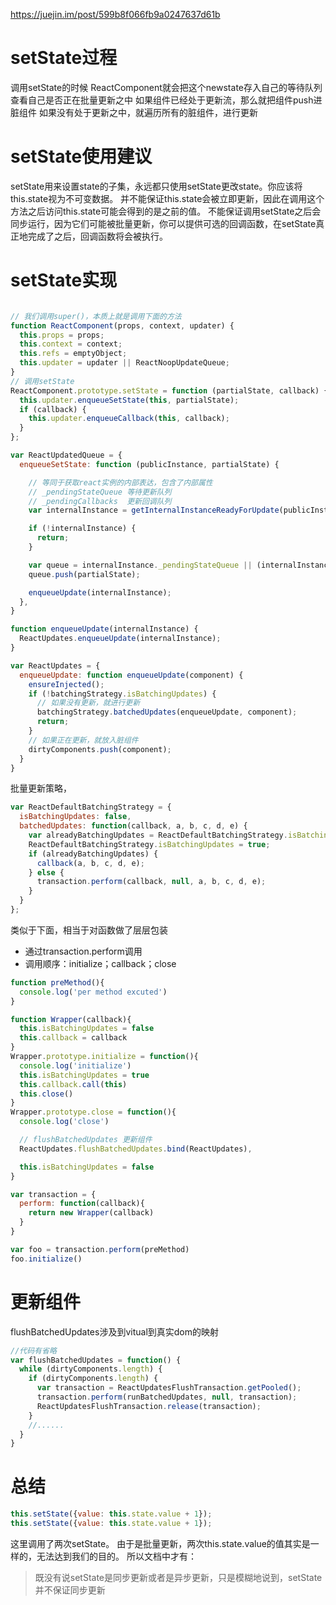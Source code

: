 

https://juejin.im/post/599b8f066fb9a0247637d61b

# setState过程
调用setState的时候
ReactComponent就会把这个newstate存入自己的等待队列
查看自己是否正在批量更新之中
如果组件已经处于更新流，那么就把组件push进脏组件
如果没有处于更新之中，就遍历所有的脏组件，进行更新


# setState使用建议
setState用来设置state的子集，永远都只使用setState更改state。你应该将this.state视为不可变数据。
并不能保证this.state会被立即更新，因此在调用这个方法之后访问this.state可能会得到的是之前的值。
不能保证调用setState之后会同步运行，因为它们可能被批量更新，你可以提供可选的回调函数，在setState真正地完成了之后，回调函数将会被执行。


# setState实现

<!-- setState -->
```js

// 我们调用super()，本质上就是调用下面的方法
function ReactComponent(props, context, updater) {
  this.props = props;
  this.context = context;
  this.refs = emptyObject;
  this.updater = updater || ReactNoopUpdateQueue;
}
// 调用setState
ReactComponent.prototype.setState = function (partialState, callback) {
  this.updater.enqueueSetState(this, partialState);
  if (callback) {
    this.updater.enqueueCallback(this, callback);
  }
};

```

<!-- enqueueSetState -->
```js
var ReactUpdatedQueue = {
  enqueueSetState: function (publicInstance, partialState) {

    // 等同于获取react实例的内部表达，包含了内部属性
    // _pendingStateQueue 等待更新队列
    // _pendingCallbacks  更新回调队列
    var internalInstance = getInternalInstanceReadyForUpdate(publicInstance, 'setState');

    if (!internalInstance) {
      return;
    }

    var queue = internalInstance._pendingStateQueue || (internalInstance._pendingStateQueue = []);
    queue.push(partialState);

    enqueueUpdate(internalInstance);
  },
}
```



<!-- enqueueUpdate -->
```js
function enqueueUpdate(internalInstance) {
  ReactUpdates.enqueueUpdate(internalInstance);
}

var ReactUpdates = {
  enqueueUpdate: function enqueueUpdate(component) {
    ensureInjected(); 
    if (!batchingStrategy.isBatchingUpdates) {
      // 如果没有更新，就进行更新
      batchingStrategy.batchedUpdates(enqueueUpdate, component);
      return;
    }
    // 如果正在更新，就放入脏组件
    dirtyComponents.push(component);
  }
}
```





<!-- batchingStrategy -->
批量更新策略，
```js
var ReactDefaultBatchingStrategy = {
  isBatchingUpdates: false,
  batchedUpdates: function(callback, a, b, c, d, e) {
    var alreadyBatchingUpdates = ReactDefaultBatchingStrategy.isBatchingUpdates;
    ReactDefaultBatchingStrategy.isBatchingUpdates = true;
    if (alreadyBatchingUpdates) {
      callback(a, b, c, d, e);
    } else {
      transaction.perform(callback, null, a, b, c, d, e);
    }
  }
};
```




<!-- transaction -->
类似于下面，相当于对函数做了层层包装
- 通过transaction.perform调用
- 调用顺序：initialize；callback；close

```js
function preMethod(){
  console.log('per method excuted')
}

function Wrapper(callback){
  this.isBatchingUpdates = false
  this.callback = callback
}
Wrapper.prototype.initialize = function(){
  console.log('initialize')
  this.isBatchingUpdates = true
  this.callback.call(this)
  this.close()
}
Wrapper.prototype.close = function(){
  console.log('close')

  // flushBatchedUpdates 更新组件 
  ReactUpdates.flushBatchedUpdates.bind(ReactUpdates),

  this.isBatchingUpdates = false
}

var transaction = {
  perform: function(callback){
    return new Wrapper(callback)
  }
}

var foo = transaction.perform(preMethod)
foo.initialize()
```


# 更新组件
flushBatchedUpdates涉及到vitual到真实dom的映射
```js
//代码有省略
var flushBatchedUpdates = function() {
  while (dirtyComponents.length) {
    if (dirtyComponents.length) {
      var transaction = ReactUpdatesFlushTransaction.getPooled();
      transaction.perform(runBatchedUpdates, null, transaction);
      ReactUpdatesFlushTransaction.release(transaction);
    }
    //......
  }
}
```



# 总结
```js
this.setState({value: this.state.value + 1});
this.setState({value: this.state.value + 1});
```
这里调用了两次setState。
由于是批量更新，两次this.state.value的值其实是一样的，无法达到我们的目的。
所以文档中才有：
> 既没有说setState是同步更新或者是异步更新，只是模糊地说到，setState并不保证同步更新